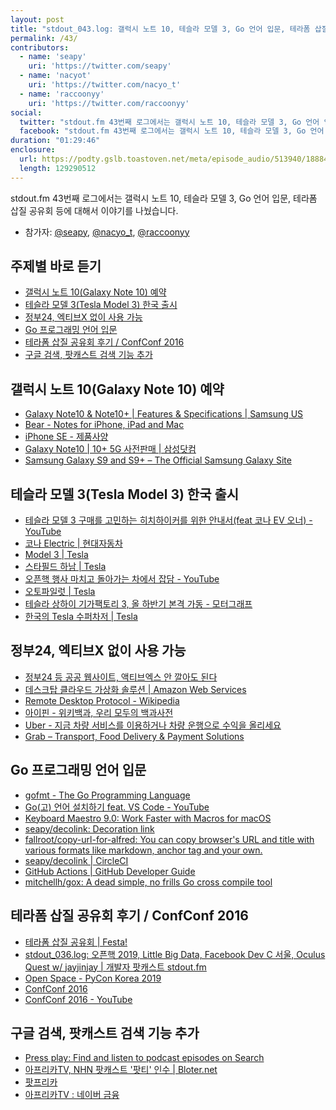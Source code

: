 ```yaml
---
layout: post
title: "stdout_043.log: 갤럭시 노트 10, 테슬라 모델 3, Go 언어 입문, 테라폼 삽질 공유회"
permalink: /43/
contributors:
  - name: 'seapy'
    uri: 'https://twitter.com/seapy'
  - name: 'nacyot'
    uri: 'https://twitter.com/nacyo_t'
  - name: 'raccoonyy'
    uri: 'https://twitter.com/raccoonyy'
social:
  twitter: "stdout.fm 43번째 로그에서는 갤럭시 노트 10, 테슬라 모델 3, Go 언어 입문, 테라폼 삽질 공유회 등에 대해서 이야기를 나눴습니다."
  facebook: "stdout.fm 43번째 로그에서는 갤럭시 노트 10, 테슬라 모델 3, Go 언어 입문, 테라폼 삽질 공유회 등에 대해서 이야기를 나눴습니다."
duration: "01:29:46"
enclosure:
  url: https://podty.gslb.toastoven.net/meta/episode_audio/513940/188843_1566177020526.mp3
  length: 129290512
---
```


stdout.fm 43번째 로그에서는 갤럭시 노트 10, 테슬라 모델 3, Go 언어 입문, 테라폼 삽질 공유회 등에 대해서 이야기를 나눴습니다.

* 참가자: [@seapy][sea], [@nacyo_t][nac], [@raccoonyy][rac]

[sea]: https://twitter.com/seapy
[nac]: https://twitter.com/nacyo_t
[rac]: https://twitter.com/raccoonyy

## 주제별 바로 듣기

* <a href="#" onclick="jumpPlayer(20.0); return false;">갤럭시 노트 10(Galaxy Note 10) 예약</a>
* <a href="#" onclick="jumpPlayer(780.0); return false;">테슬라 모델 3(Tesla Model 3) 한국 출시</a>
* <a href="#" onclick="jumpPlayer(1650.0); return false;">정부24, 엑티브X 없이 사용 가능</a>
* <a href="#" onclick="jumpPlayer(3120.0); return false;">Go 프로그래밍 언어 입문</a>
* <a href="#" onclick="jumpPlayer(4145.0); return false;">테라폼 삽질 공유회 후기 / ConfConf 2016</a>
* <a href="#" onclick="jumpPlayer(4926.0); return false;">구글 검색, 팟캐스트 검색 기능 추가</a>

## 갤럭시 노트 10(Galaxy Note 10) 예약

* [Galaxy Note10 & Note10+ \| Features & Specifications \| Samsung US](https://www.samsung.com/us/mobile/galaxy-note10/)
* [Bear - Notes for iPhone, iPad and Mac](https://bear.app/)
* [iPhone SE - 제품사양](https://support.apple.com/kb/SP738?locale=en_US&viewlocale=ko_KR)
* [Galaxy Note10 \| 10+ 5G 사전판매 \| 삼성닷컴](https://www.samsung.com/sec/galaxy-note10/preorder/)
* [Samsung Galaxy S9 and S9+ – The Official Samsung Galaxy Site](https://www.samsung.com/global/galaxy/galaxy-s9/)

## 테슬라 모델 3(Tesla Model 3) 한국 출시

* [테슬라 모델 3 구매를 고민하는 히치하이커를 위한 안내서(feat 코나 EV 오너) - YouTube](https://www.youtube.com/watch?v=C-yFJmWvhz0)
* [코나 Electric \| 현대자동차](https://www.hyundai.com/kr/ko/vehicles/kona-electric/specifications)
* [Model 3 \| Tesla](https://www.tesla.com/ko_KR/model3)
* [스타필드 하남 \| Tesla](https://www.tesla.com/ko_KR/findus/location/store/starfieldhanam)
* [오픈핵 행사 마치고 돌아가는 차에서 잡담 - YouTube](https://www.youtube.com/watch?v=yWekgt8Dc9o&t=29s)
* [오토파일럿 \| Tesla](https://www.tesla.com/ko_KR/autopilot)
* [테슬라 상하이 기가팩토리 3, 올 하반기 본격 가동 - 모터그래프](https://www.motorgraph.com/news/articleView.html?idxno=23270)
* [한국의 Tesla 수퍼차저 \| Tesla](https://www.tesla.com/ko_KR/findus/list/superchargers/South%20Korea)

## 정부24, 엑티브X 없이 사용 가능

* [정부24 등 공공 웹사이트, 액티브엑스 안 깔아도 된다](http://www.donga.com/news/article/all/20190813/96949198/1)
* [데스크탑 클라우드 가상화 솔루션 \| Amazon Web Services](https://aws.amazon.com/ko/workspaces/)
* [Remote Desktop Protocol - Wikipedia](https://en.wikipedia.org/wiki/Remote_Desktop_Protocol)
* [아이핀 - 위키백과, 우리 모두의 백과사전](https://ko.wikipedia.org/wiki/%EC%95%84%EC%9D%B4%ED%95%80)
* [Uber - 지금 차량 서비스를 이용하거나 차량 운행으로 수익을 올리세요](https://www.uber.com/kr/ko/)
* [Grab – Transport, Food Delivery & Payment Solutions](https://www.grab.com/sg/)

## Go 프로그래밍 언어 입문

* [gofmt - The Go Programming Language](https://golang.org/cmd/gofmt/)
* [Go(고) 언어 설치하기 feat. VS Code - YouTube](44bits.io/)
* [Keyboard Maestro 9.0: Work Faster with Macros for macOS](https://www.keyboardmaestro.com/main/)
* [seapy/decolink: Decoration link](https://github.com/seapy/decolink)
* [fallroot/copy-url-for-alfred: You can copy browser's URL and title with various formats like markdown, anchor tag and your own.](https://github.com/fallroot/copy-url-for-alfred)
* [seapy/decolink \| CircleCI](https://circleci.com/gh/seapy/decolink)
* [GitHub Actions \| GitHub Developer Guide](https://developer.github.com/actions/)
* [mitchellh/gox: A dead simple, no frills Go cross compile tool](https://github.com/mitchellh/gox)

## 테라폼 삽질 공유회 후기 / ConfConf 2016
* [테라폼 삽질 공유회 \| Festa!](https://festa.io/events/394)
* [stdout_036.log: 오픈핵 2019, Little Big Data, Facebook Dev C 서울, Oculus Quest w/ jayjinjay \| 개발자 팟캐스트 stdout.fm](https://stdout.fm/36/)
* [Open Space - PyCon Korea 2019](https://www.pycon.kr/program/open-space-talk)
* [ConfConf 2016](https://confconf.github.io/)
* [ConfConf 2016 - YouTube](https://www.youtube.com/playlist?list=PLLpp1MOTRVCAhT6yzo2mm0DKYFO0c_ri6)

## 구글 검색, 팟캐스트 검색 기능 추가

* [Press play: Find and listen to podcast episodes on Search](https://www.blog.google/products/search/press-play-find-and-listen-podcast-episodes-search/)
* [아프리카TV, NHN 팟캐스트 '팟티' 인수 \| Bloter.net](https://www.bloter.net/archives/348084)
* [팟프리카](http://www.podfreeca.com/)
* [아프리카TV : 네이버 금융](https://finance.naver.com/item/main.nhn?code=067160)
